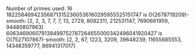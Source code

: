 Number of primes used: 16
182258469423568713152360536160295955525151747 is O(2678719209)-smooth:
	 [2, 2, 3, 7, 7, 7, 13, 2729, 8082311, 212531147, 7690661959, 94480807963]
606346906079138499752787264655000342496041920427 is O(7527107867)-smooth:
	 [2, 2, 67, 1223, 3209, 39648239, 11655685553, 14348359777, 86941317017]
